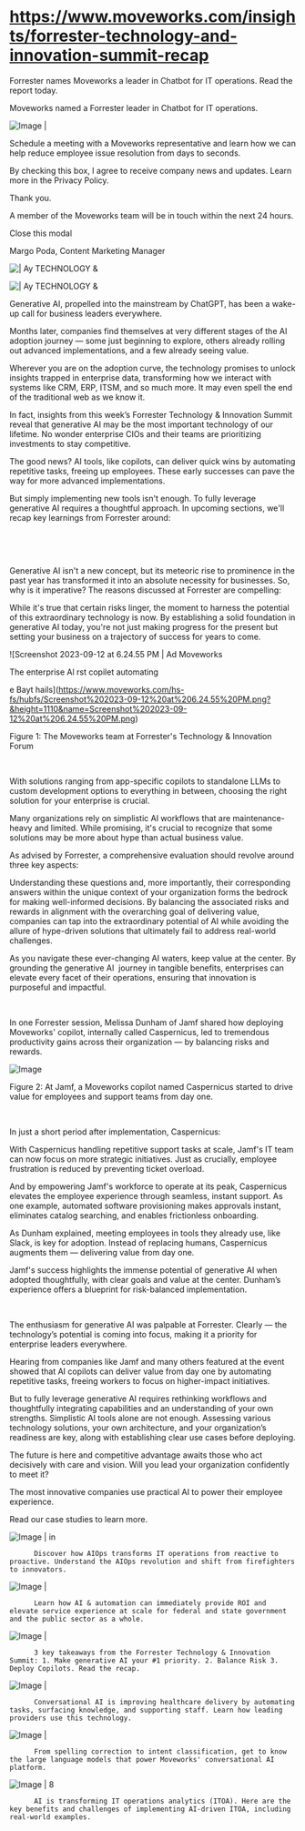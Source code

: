 # https://www.moveworks.com/insights/forrester-technology-and-innovation-summit-recap

Forrester names Moveworks a leader in Chatbot for IT operations. Read the report today.

Moveworks named a Forrester leader in Chatbot for IT operations. 

![Image | ](https://www.moveworks.com/hubfs/img/site/qr-demo.png)

Schedule a meeting with a Moveworks representative and learn how we can help reduce employee issue resolution from days to seconds.

By checking this box, I agree to receive company news and updates. Learn more in the Privacy Policy.

Thank you.

A member of the Moveworks team will be in touch within the next 24 hours.



  Close this modal
  



Margo Poda, Content Marketing Manager


![ | Ay
TECHNOLOGY &](https://www.moveworks.com/hubfs/Forrester%20T%26I%20%281%29.png)

![ | Ay
TECHNOLOGY &](https://www.moveworks.com/hubfs/Forrester%20T%26I%20%281%29.png)

Generative AI, propelled into the mainstream by ChatGPT, has been a wake-up call for business leaders everywhere.

Months later, companies find themselves at very different stages of the AI adoption journey — some just beginning to explore, others already rolling out advanced implementations, and a few already seeing value.

Wherever you are on the adoption curve, the technology promises to unlock insights trapped in enterprise data, transforming how we interact with systems like CRM, ERP, ITSM, and so much more. It may even spell the end of the traditional web as we know it.

In fact, insights from this week’s Forrester Technology & Innovation Summit reveal that generative AI may be the most important technology of our lifetime. No wonder enterprise CIOs and their teams are prioritizing investments to stay competitive.

The good news? AI tools, like copilots, can deliver quick wins by automating repetitive tasks, freeing up employees. These early successes can pave the way for more advanced implementations.

But simply implementing new tools isn't enough. To fully leverage generative AI requires a thoughtful approach. In upcoming sections, we'll recap key learnings from Forrester around:

 

 

Generative AI isn't a new concept, but its meteoric rise to prominence in the past year has transformed it into an absolute necessity for businesses. So, why is it imperative? The reasons discussed at Forrester are compelling:

While it's true that certain risks linger, the moment to harness the potential of this extraordinary technology is now. By establishing a solid foundation in generative AI today, you're not just making progress for the present but setting your business on a trajectory of success for years to come.



![Screenshot 2023-09-12 at 6.24.55 PM | Ad Moveworks

The enterprise Al
rst copilet automating

e Bayt hails](https://www.moveworks.com/hs-fs/hubfs/Screenshot%202023-09-12%20at%206.24.55%20PM.png?&height=1110&name=Screenshot%202023-09-12%20at%206.24.55%20PM.png)

Figure 1: The Moveworks team at Forrester's Technology & Innovation Forum 

 

With solutions ranging from app-specific copilots to standalone LLMs to custom development options to everything in between, choosing the right solution for your enterprise is crucial.

Many organizations rely on simplistic AI workflows that are maintenance-heavy and limited. While promising, it's crucial to recognize that some solutions may be more about hype than actual business value.

As advised by Forrester, a comprehensive evaluation should revolve around three key aspects:

Understanding these questions and, more importantly, their corresponding answers within the unique context of your organization forms the bedrock for making well-informed decisions. By balancing the associated risks and rewards in alignment with the overarching goal of delivering value, companies can tap into the extraordinary potential of AI while avoiding the allure of hype-driven solutions that ultimately fail to address real-world challenges.

As you navigate these ever-changing AI waters, keep value at the center. By grounding the generative AI  journey in tangible benefits, enterprises can elevate every facet of their operations, ensuring that innovation is purposeful and impactful.

 

In one Forrester session, Melissa Dunham of Jamf shared how deploying Moveworks' copilot, internally called Caspernicus, led to tremendous productivity gains across their organization — by balancing risks and rewards.



![Image](https://lh5.googleusercontent.com/5SkO-Qs3kzErupcH0IJRXDvLTkjSo0-JP1fPQZq_hUYnV5AkLR-peiIhFzI57iqH4m68n9sR9Rz9LfIcrVdk401lHYsjeo7p01gq01DxVsy8iT1kqdx2CU6Ea6UpNAS15agSI8p2KJHKl2g1XceqWNc)

Figure 2: At Jamf, a Moveworks copilot named Caspernicus started to drive value for employees and support teams from day one.

 

In just a short period after implementation, Caspernicus:

With Caspernicus handling repetitive support tasks at scale, Jamf's IT team can now focus on more strategic initiatives. Just as crucially, employee frustration is reduced by preventing ticket overload.

And by empowering Jamf's workforce to operate at its peak, Caspernicus elevates the employee experience through seamless, instant support. As one example, automated software provisioning makes approvals instant, eliminates catalog searching, and enables frictionless onboarding.

As Dunham explained, meeting employees in tools they already use, like Slack, is key for adoption. Instead of replacing humans, Caspernicus augments them — delivering value from day one.

Jamf's success highlights the immense potential of generative AI when adopted thoughtfully, with clear goals and value at the center. Dunham’s experience offers a blueprint for risk-balanced implementation.

 

The enthusiasm for generative AI was palpable at Forrester. Clearly — the technology’s potential is coming into focus, making it a priority for enterprise leaders everywhere. 

Hearing from companies like Jamf and many others featured at the event showed that AI copilots can deliver value from day one by automating repetitive tasks, freeing workers to focus on higher-impact initiatives.

But to fully leverage generative AI requires rethinking workflows and thoughtfully integrating capabilities and an understanding of your own strengths. Simplistic AI tools alone are not enough. Assessing various technology solutions, your own architecture, and your organization’s readiness are key, along with establishing clear use cases before deploying.

The future is here and competitive advantage awaits those who act decisively with care and vision. Will you lead your organization confidently to meet it?

The most innovative companies use practical AI to power their employee experience.

Read our case studies to learn more. 

![Image | in](https://www.moveworks.com/hs-fs/hubfs/AIOps-featured-image.png?length=50&name=AIOps-featured-image.png)


          Discover how AIOps transforms IT operations from reactive to proactive. Understand the AIOps revolution and shift from firefighters to innovators.
        

![Image | ](https://www.moveworks.com/hs-fs/hubfs/Public-Sector-Convo-AI.png?length=50&name=Public-Sector-Convo-AI.png)


          Learn how AI & automation can immediately provide ROI and elevate service experience at scale for federal and state government and the public sector as a whole.
        

![Image | ](https://www.moveworks.com/hs-fs/hubfs/Forrester%20T%26I%20%281%29.png?length=50&name=Forrester%20T&I%20%281%29.png)


          3 key takeaways from the Forrester Technology & Innovation Summit: 1. Make generative AI your #1 priority. 2. Balance Risk 3. Deploy Copilots. Read the recap.
        

![Image | ](https://www.moveworks.com/hs-fs/hubfs/healthcare-test.png?length=50&name=healthcare-test.png)


          Conversational AI is improving healthcare delivery by automating tasks, surfacing knowledge, and supporting staff. Learn how leading providers use this technology.
        

![Image | ](https://www.moveworks.com/hs-fs/hubfs/Moveworks_LLM_Feature.png?length=50&name=Moveworks_LLM_Feature.png)


          From spelling correction to intent classification, get to know the large language models that power Moveworks' conversational AI platform.
        

![Image | 8](https://www.moveworks.com/hs-fs/hubfs/ITOA_feature.png?length=50&name=ITOA_feature.png)


          AI is transforming IT operations analytics (ITOA). Here are the key benefits and challenges of implementing AI-driven ITOA, including real-world examples.
        

